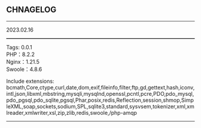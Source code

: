 ## CHNAGELOG
--- 
2023.02.16
<hr style="height:1px;border:none;border-top:1px solid #555555;" />

Tags: 0.0.1  
PHP：8.2.2  
Nginx：1.21.5  
Swoole：4.8.6  

Include extensions: bcmath,Core,ctype,curl,date,dom,exif,fileinfo,filter,ftp,gd,gettext,hash,iconv,intl,json,libxml,mbstring,mysqli,mysqlnd,openssl,pcntl,pcre,PDO,pdo_mysql,pdo_pgsql,pdo_sqlite,pgsql,Phar,posix,redis,Reflection,session,shmop,SimpleXML,soap,sockets,sodium,SPL,sqlite3,standard,sysvsem,tokenizer,xml,xmlreader,xmlwriter,xsl,zip,zlib,redis,swoole,/php-amqp



---




